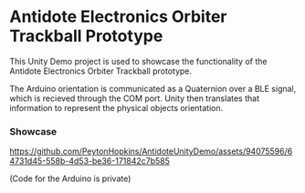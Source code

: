 # Antidote Electronics Orbiter Trackball Prototype

This Unity Demo project is used to showcase the functionality of the Antidote Electronics Orbiter Trackball prototype.

The Arduino orientation is communicated as a Quaternion over a BLE signal, which is recieved through the COM port. 
Unity then translates that information to represent the physical objects orientation.

### Showcase
https://github.com/PeytonHopkins/AntidoteUnityDemo/assets/94075596/64731d45-558b-4d53-be36-171842c7b585

(Code for the Arduino is private)
